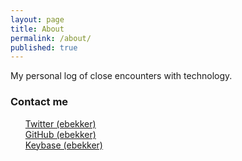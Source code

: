 ```yaml
---
layout: page
title: About
permalink: /about/
published: true
---
```


My personal log of close encounters with technology.

<!--
### More Information

My name is Eugene Bekker.  I work in the software development space.  These days I focus mostly on .NET technologies.
-->

### Contact me

<!-- stolen from https://daveaglick.com/about thanks! -->
<ul style="list-style: none;">
    <li><a href="https://twitter.com/ebekker"><i
			class="fab fa-twitter"></i> Twitter (ebekker)</a></li>
    <li><a href="https://github.com/ebekker"><i
			class="fab fa-github"></i> GitHub (ebekker)</a></li>
    <li><a href="https://keybase.io/ebekker"><i
			class="fa fa-key"></i> Keybase (ebekker)</a></li>
    <!--<li><a href="http://stackoverflow.com/users/807064/daveaglick"><i
			class="fab fa-stack-overflow"></i> Stack Overflow (daveaglick)</a></li>-->
    <!--<li><a href="http://www.linkedin.com/pub/dave-glick/a/871/424/"><i
			class="fab fa-linkedin"></i> LinkedIn</a></li>-->
</ul>
